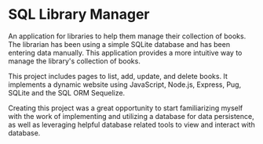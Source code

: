 # SQL Library Manager
 
An application for libraries to help them manage their collection of books. The librarian has been using a simple SQLite database and has been entering data manually. This application provides a more intuitive way to manage the library's collection of books.

This project includes pages to list, add, update, and delete books. It implements a dynamic website using JavaScript, Node.js, Express, Pug, SQLite and the SQL ORM Sequelize.

Creating this project was a great opportunity to start familiarizing myself with the work of implementing and utilizing a database for data persistence, as well as leveraging helpful database related tools to view and interact with database.
